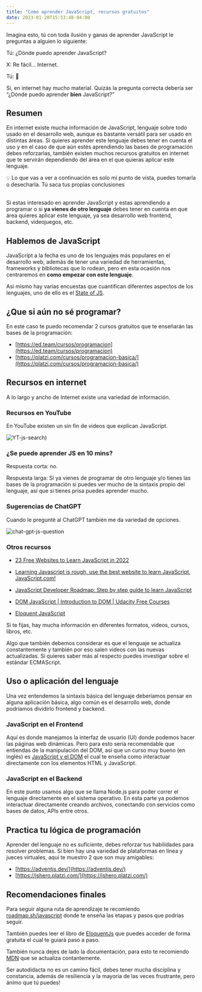 ```yaml
---
title: "Como aprender JavaScript, recursos gratuitos"
date: 2023-01-20T15:53:48-04:00
---
```


Imagina esto, tú con toda ilusión y ganas de aprender JavaScript le preguntas a alguien lo siguiente:

 Tú: ¿Dónde puedo aprender JavaScript?

 X:  Re fácil… Internet.

 Tú: 🤡

Si, en internet hay mucho material. Quizás la pregunta correcta debería ser “¿Dónde puedo aprender **bien** JavaScript?”

## Resumen

En internet existe mucha información de JavaScript, lenguaje sobre todo usado en el desarrollo web, aunque es bastante versátil para ser usado en distintas áreas. Si quieres aprender este lenguaje debes tener en cuenta el uso y en el caso de que aún estés aprendiendo las bases de programación debes reforzarlas, también existen muchos recursos gratuitos en internet que te servirán dependiendo del área en el que quieras aplicar este lenguaje.

<aside>
💡 Lo que vas a ver a continuación es solo mi punto de vista, puedes tomarla o desecharla. Tú saca tus propias conclusiones
</aside>

<br>

Si estas interesado en aprender JavaScript y estas aprendiendo a programar o si **ya vienes de otro lenguaje** debes tener en cuenta en que área quieres aplicar este lenguaje, ya sea desarrollo web frontend, backend, videojuegos, etc.

## Hablemos de JavaScript

JavaScript a la fecha es uno de los lenguajes más populares en el desarrollo web, además de tener una variedad de herramientas, frameworks y bibliotecas que lo rodean, pero en esta ocasión nos centraremos en **como empezar con este lenguaje**.

Asi mismo hay varias encuestas que cuantifican diferentes aspectos de los lenguajes, uno de ello es el [State of JS](https://2022.stateofjs.com/es-ES/resources/).

## ¿Que si aún no sé programar?

En este caso te puedo recomendar 2 cursos gratuitos que te enseñarán las bases de la programación:

- [https://ed.team/cursos/programacion](https://ed.team/cursos/programacion)
- [https://platzi.com/cursos/programacion-basica/](https://platzi.com/cursos/programacion-basica/)

## Recursos en internet

A lo largo y ancho de Internet existe una variedad de información.

### **Recursos en YouTube**

En YouTube existen un sin fin de videos que explican JavaScript.

![YT-js-search)](https://user-images.githubusercontent.com/52986565/213830083-fa503eaa-98bb-402f-aaf5-e102cf792039.png)

### ¿Se puede aprender JS en 10 mins?

Respuesta corta: no.

Respuesta larga: Si ya vienes de programar de otro lenguaje y/o tienes las bases de la programación si puedes ver mucho de la sintaxis propio del lenguaje, así que si tienes prisa puedes aprender mucho.

### Sugerencias de **ChatGPT**

Cuando le pregunté al ChatGPT también me da variedad de opciones.

![chat-gpt-js-question](https://user-images.githubusercontent.com/52986565/213830116-d9f9eb38-f70b-4f2b-8227-f39f4a9616f7.png)

### Otros recursos

- [23 Free Websites to Learn JavaScript in 2022](https://www.freecodecamp.org/news/23-free-websites-to-learn-javascript/)

- [Learning Javascript is rough, use the best website to learn JavaScript, JavaScript.com!](https://www.javascript.com/resources)

- [JavaScript Developer Roadmap: Step by step guide to learn JavaScript](https://roadmap.sh/javascript/)

- [DOM JavaScript | Introduction to DOM | Udacity Free Courses](https://www.udacity.com/course/javascript-and-the-dom--ud117)

- [Eloquent JavaScript](https://eloquentjavascript.net/)

Si te fijas, hay mucha información en diferentes formatos, videos, cursos, libros, etc. 

Algo que también debemos considerar es que el lenguaje se actualiza constantemente y también por eso salen videos con las nuevas actualizadas. Si quieres saber más al respecto puedes investigar sobre el estándar ECMAScript.

## Uso o aplicación del lenguaje

Una vez entendemos la sintaxis básica del lenguaje deberíamos pensar en alguna aplicación básica, algo común es el desarrollo web, donde podríamos dividirlo frontend y backend.

### JavaScript en el Frontend

Aquí es donde manejamos la interfaz de usuario (UI) donde podemos hacer las páginas web dinámicas. Pero para esto sería recomendable que entiendas de la manipulación del DOM, así que un curso muy bueno (en inglés) es [JavaScript y el DOM](https://www.udacity.com/course/javascript-and-the-dom--ud117)  el cual te enseña como interactuar directamente con los elementos HTML y JavaScript.

### JavaScript en el Backend

En este punto usamos algo que se llama Node.js para poder correr el lenguaje directamente en el sistema operativo. En esta parte ya podemos interactuar directamente creando archivos, conectando con servicios como bases de datos, APIs entre otros.

## Practica tu lógica de programación

Aprender del lenguaje no es suficiente, debes reforzar tus habilidades para resolver problemas. Si bien hay una variedad de plataformas en línea y jueces virtuales, aquí te muestro 2 que son muy amigables:

- [https://adventjs.dev/](https://adventjs.dev/)
- [https://jshero.platzi.com/](https://jshero.platzi.com/)

## Recomendaciones finales

Para seguir alguna ruta de aprendizaje te recomiendo [roadmap.sh/javascript](http://roadmap.sh/javascript) donde te enseña las etapas y pasos que podrías seguir.

También puedes leer el libro de [EloquentJs](https://eloquentjs-es.thedojo.mx/) que puedes acceder de forma gratuita el cual te guiará paso a paso.

También nunca dejes de lado la documentación, para esto te recomiendo [MDN](https://developer.mozilla.org/) que se actualiza contantemente.

Ser autodidacta no es un camino fácil, debes tener mucha disciplina y constancia, además de resiliencia y la mayoría de las veces frustrante, pero ánimo que tú puedes!

